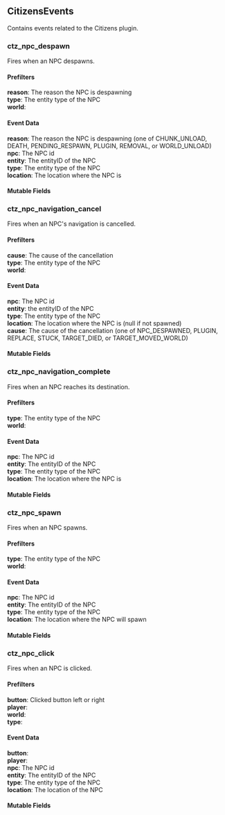 ## CitizensEvents
Contains events related to the Citizens plugin.

### ctz\_npc\_despawn
Fires when an NPC despawns.
#### Prefilters
**reason**: <Macro> The reason the NPC is despawning  
**type**: <Macro> The entity type of the NPC  
**world**: <Macro>
#### Event Data
**reason**: The reason the NPC is despawning (one of CHUNK_UNLOAD, DEATH, PENDING_RESPAWN, PLUGIN, REMOVAL, or WORLD_UNLOAD)  
**npc**: The NPC id  
**entity**: The entityID of the NPC  
**type**: The entity type of the NPC  
**location**: The location where the NPC is
#### Mutable Fields

### ctz\_npc\_navigation\_cancel
Fires when an NPC's navigation is cancelled.
#### Prefilters
**cause**: <Macro> The cause of the cancellation  
**type**: <Macro> The entity type of the NPC  
**world**: <Macro>
#### Event Data
**npc**: The NPC id  
**entity**: the entityID of the NPC  
**type**: The entity type of the NPC  
**location**: The location where the NPC is (null if not spawned)  
**cause**: The cause of the cancellation (one of NPC_DESPAWNED, PLUGIN, REPLACE, STUCK, TARGET_DIED, or TARGET_MOVED_WORLD)
#### Mutable Fields

### ctz\_npc\_navigation\_complete
Fires when an NPC reaches its destination.
#### Prefilters
**type**: <Macro> The entity type of the NPC  
**world**: <Macro>
#### Event Data
**npc**: The NPC id  
**entity**: The entityID of the NPC  
**type**: The entity type of the NPC  
**location**: The location where the NPC is
#### Mutable Fields

### ctz\_npc\_spawn
Fires when an NPC spawns.
#### Prefilters
**type**: <Macro> The entity type of the NPC  
**world**: <Macro>
#### Event Data
**npc**: The NPC id  
**entity**: The entityID of the NPC  
**type**: The entity type of the NPC  
**location**: The location where the NPC will spawn
#### Mutable Fields

### ctz\_npc\_click
Fires when an NPC is clicked.
#### Prefilters
**button**: <Macro> Clicked button left or right  
**player**: <Macro>  
**world**: <Macro>  
**type**: <Macro>  
#### Event Data
**button**:  
**player**:  
**npc**: The NPC id  
**entity**: The entityID of the NPC  
**type**: The entity type of the NPC  
**location**: The location of the NPC
#### Mutable Fields